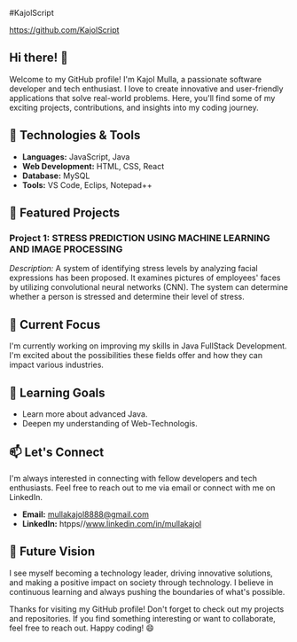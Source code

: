 #KajolScript

https://github.com/KajolScript

## Hi there! 👋

Welcome to my GitHub profile! I'm Kajol Mulla, a passionate software developer and tech enthusiast. I love to create innovative and user-friendly applications that solve real-world problems. Here, you'll find some of my exciting projects, contributions, and insights into my coding journey.

## 🧰 Technologies & Tools

- **Languages:** JavaScript, Java
- **Web Development:** HTML, CSS, React
- **Database:** MySQL
- **Tools:** VS Code, Eclips, Notepad++ 

## 🚀 Featured Projects

### Project 1: STRESS PREDICTION USING MACHINE LEARNING AND IMAGE PROCESSING

_Description:_ A system of identifying stress levels by analyzing facial expressions has been proposed. It examines pictures of employees' faces by utilizing convolutional neural networks (CNN). The system can determine whether a person is stressed and determine their level of stress.

## 🔭 Current Focus

I'm currently working on improving my skills in Java FullStack Development. I'm excited about the possibilities these fields offer and how they can impact various industries.

## 🌱 Learning Goals

- Learn more about advanced Java.
- Deepen my understanding of Web-Technologis.


## 📫 Let's Connect

I'm always interested in connecting with fellow developers and tech enthusiasts. Feel free to reach out to me via email or connect with me on LinkedIn.

- **Email:** mullakajol8888@gmail.com
- **LinkedIn:** htpps//www.linkedin.com/in/mullakajol

## 🎯 Future Vision

I see myself becoming a technology leader, driving innovative solutions, and making a positive impact on society through technology. I believe in continuous learning and always pushing the boundaries of what's possible.

Thanks for visiting my GitHub profile! Don't forget to check out my projects and repositories. If you find something interesting or want to collaborate, feel free to reach out. Happy coding! 😄
